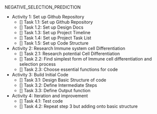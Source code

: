 NEGATIVE_SELECTION_PREDICTION

- Activity 1: Set up Github Repository
  - [] Task 1.1: Set up Github Repository
  - [] Task 1.2: Set up Design Docs
  - [] Task 1.3: Set up Project Timeline
  - [] Task 1.4: Set up Project Task List
  - [] Task 1.5: Set up Code Structure
- Activity 2: Research Immune system cell Differentiation
  - [] Task 2.1: Research potential Cell Differentiation
  - [] Task 2.2: Find simplest form of Immune cell differentiation and selection process
  - [] Task 2.3: Choose essential functions for code
- Activity 3: Build Initial Code
  - [] Task 3.1: Design Basic Structure of code
  - [] Task 3.2: Define Intermediate Steps
  - [] Task 3.3: Define Output function
- Activity 4: Iteration and improvement
  - [] Task 4.1: Test code
  - [] Task 4.2: Repeat step 3 but adding onto basic structure
